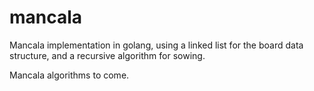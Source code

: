 # mancala

Mancala implementation in golang, using a linked list for the board data structure, and a recursive algorithm for sowing.

Mancala algorithms to come.
